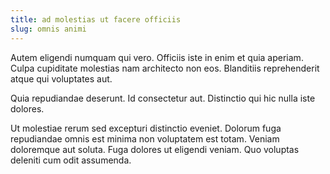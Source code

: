```yaml
---
title: ad molestias ut facere officiis
slug: omnis animi
---
```


Autem eligendi numquam qui vero. Officiis iste in enim et quia aperiam. Culpa cupiditate molestias nam architecto non eos. Blanditiis reprehenderit atque qui voluptates aut.

Quia repudiandae deserunt. Id consectetur aut. Distinctio qui hic nulla iste dolores.

Ut molestiae rerum sed excepturi distinctio eveniet. Dolorum fuga repudiandae omnis est minima non voluptatem est totam. Veniam doloremque aut soluta. Fuga dolores ut eligendi veniam. Quo voluptas deleniti cum odit assumenda.
